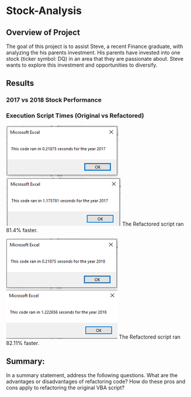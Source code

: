 # Stock-Analysis

## Overview of Project 
The goal of this project is to assist Steve, a recent Finance graduate, with analyzing the his parents investment.
His parents have invested into one stock (ticker symbol: DQ) in an area that they are passionate about. Steve wants to explore this investment and opportunities to diversify.

## Results 
### 2017 vs 2018 Stock Performance


### Execution Script Times (Original vs Refactored)
![](Resources/VBA_Challenge_2017.png)
![](Resources/Original_2017.PNG)
The Refactored script ran 81.4% faster.

![](Resources/VBA_Challenge_2018.png)
![](Resources/Original_2018.PNG)
The Refactored script ran 82.11% faster.

## Summary: 
In a summary statement, address the following questions.
What are the advantages or disadvantages of refactoring code?
How do these pros and cons apply to refactoring the original VBA script?
